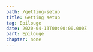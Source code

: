 ```yaml
---
path: /getting-setup
title: Getting setup
tag: Epilouge
date: 2020-04-13T00:00:00.000Z
part: Epilouge
chapter: none
---
```

